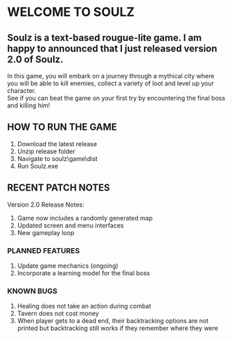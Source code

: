 # WELCOME TO SOULZ

## Soulz is a text-based rougue-lite game. I am happy to announced that I just released version 2.0 of Soulz.
In this game, you will embark on a journey through a mythical city where you will be able to kill enemies, collect a variety of loot and level up your character.\
See if you can beat the game on your first try by encountering the final boss and killing him!



## HOW TO RUN THE GAME
1. Download the latest release
2. Unzip release folder
3. Navigate to soulz\game\dist
3. Run Soulz.exe



## RECENT PATCH NOTES
Version 2.0 Release Notes:
1. Game now includes a randomly generated map
2. Updated screen and menu interfaces
3. New gameplay loop



### PLANNED FEATURES
1. Update game mechanics (ongoing)
2. Incorporate a learning model for the final boss

### KNOWN BUGS
1. Healing does not take an action during combat
2. Tavern does not cost money
3. When player gets to a dead end, their backtracking options are not printed but
	backtracking still works if they remember where they were
